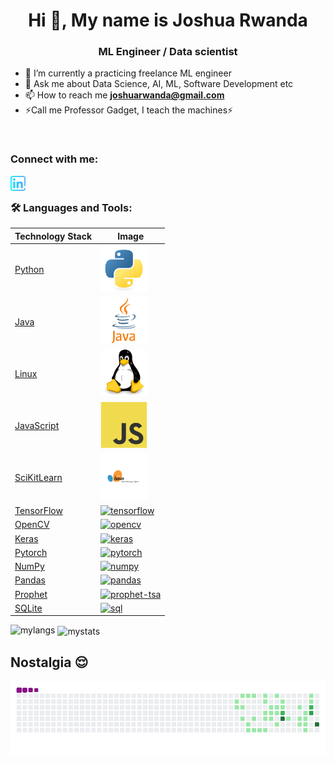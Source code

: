 <h1 align="center">Hi 👋, My name is Joshua Rwanda</h1>
<h3 align="center"> ML Engineer / Data scientist </h3>

- 🌱 I’m currently a practicing freelance ML engineer
- 💬 Ask me about Data Science, AI, ML, Software Development etc
- 📫 How to reach me **joshuarwanda@gmail.com**
- ⚡Call me Professor Gadget, I teach the machines⚡

</br>

<h3 align="left">Connect with me:</h3>
<p align="left">
<a href="https://www.linkedin.com/in/joshua-rwanda-a902b51a6/">
  <img align="left" alt="mylinkedin" height="24px" src="https://raw.githubusercontent.com/shaqdeff/shaqdeff/main/linkedin.png" />
 </a>
</br>

<h3 align="left">🛠 Languages and Tools:</h3>

| Technology Stack | Image |
| --- | --- |
| [Python](https://www.python.org) | <a href="https://www.python.org" target="_blank"> <img src="https://raw.githubusercontent.com/devicons/devicon/master/icons/python/python-original.svg" alt="python" width="75" height="75"/> </a> |
| [Java](https://docs.oracle.com/javase/8/docs/api/) | <a href="https://docs.oracle.com/javase/8/docs/api/" target="_blank"> <img src="https://raw.githubusercontent.com/github/explore/master/topics/java/java.png" alt="java" width="75" height="75"/> </a> |
| [Linux](https://www.linux.org/) | <a href="https://www.linux.org/" target="_blank"> <img src="https://raw.githubusercontent.com/devicons/devicon/master/icons/linux/linux-original.svg" alt="linux" width="75" height="75"/> </a> |
| [JavaScript](https://developer.mozilla.org/en-US/docs/Web/JavaScript) | <a href="https://developer.mozilla.org/en-US/docs/Web/JavaScript" target="_blank"> <img src="https://raw.githubusercontent.com/devicons/devicon/master/icons/javascript/javascript-original.svg" alt="javascript" width="75" height="75"/> </a> |
| [SciKitLearn](https://scikit-learn.org/stable/) | <a href="https://scikit-learn.org/stable/" target="_blank"> <img src="https://raw.githubusercontent.com/scikit-learn/scikit-learn/master/doc/logos/scikit-learn-logo.svg" alt="scikitlearn" width="75" height="75"/> </a> |
| [TensorFlow](https://www.tensorflow.org/) | <a href="https://www.tensorflow.org/" target="_blank"> <img src="https://www.gstatic.com/devrel-devsite/prod/v4adef427db21a4cd79f489fce8da23c25ef3f53705a17ddcb0611ee166b2e610/tensorflow/images/lockup.svg" alt="tensorflow" width="75" height="75"/> </a> |
| [OpenCV](https://opencv.org/) | <a href="https://opencv.org/" target="_blank"> <img src="https://raw.githubusercontent.com/opencv/opencv/master/doc/opencv-logo.png" alt="opencv" width="75" height="75"/> </a> |
| [Keras](https://keras.io/) | <a href="https://keras.io/" target="_blank"> <img src="https://keras.io/img/logo-small.png" alt="keras" width="75" height="75"/> </a> |
| [Pytorch](https://pytorch.org/) | <a href="https://pytorch.org/" target="_blank"> <img src="https://raw.githubusercontent.com/pytorch/pytorch/master/docs/source/_static/img/pytorch-logo-dark.png" alt="pytorch" width="75" height="75"/> </a> |
| [NumPy](https://numpy.org/) | <a href="https://numpy.org/" target="_blank"> <img src="https://numpy.org/doc/stable/_static/numpylogo.svg" alt="numpy" width="75" height="75"/> </a> |
| [Pandas](https://pandas.pydata.org/docs/) | <a href="https://pandas.pydata.org/docs/" target="_blank"> <img src="https://pandas.pydata.org/docs/_static/pandas.svg" alt="pandas" width="75" height="75"/> </a> |
| [Prophet](https://facebook.github.io/prophet/docs/quick_start.html) | <a href="https://facebook.github.io/prophet/docs/quick_start.html" target="_blank"> <img src="https://facebook.github.io/prophet/static/wordmark.svg" alt="prophet-tsa" width="75" height="75"/> </a> |
| [SQLite](https://www.sqlite.org/index.html) | <a href="https://www.sqlite.org/index.html" target="_blank"> <img src="https://www.sqlite.org/images/sqlite370_banner.gif" alt="sql" width="75" height="75"/> </a> |

<p><img align="left" src="https://github-readme-stats.vercel.app/api/top-langs?username=R3TR0Quan&show_icons=true&locale=en&layout=compact" alt="mylangs" /></p>

<p>&nbsp;<img align="center" src="https://github-readme-stats.vercel.app/api?username=R3TR0Quan&show_icons=true&locale=en" alt="mystats" /></p>

## Nostalgia :relieved:
![snake](https://github.com/R3TR0Quan/R3TR0Quan/blob/main/dist/github-contribution-grid-snake.gif)